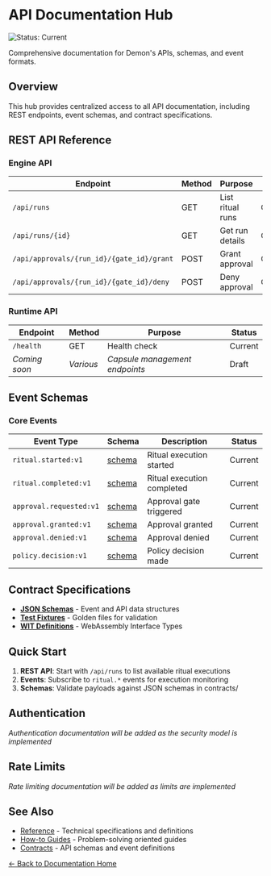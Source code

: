 # API Documentation Hub

![Status: Current](https://img.shields.io/badge/Status-Current-green)

Comprehensive documentation for Demon's APIs, schemas, and event formats.

## Overview

This hub provides centralized access to all API documentation, including REST endpoints, event schemas, and contract specifications.

## REST API Reference

### Engine API
| Endpoint | Method | Purpose | Status |
|----------|--------|---------|--------|
| `/api/runs` | GET | List ritual runs | Current |
| `/api/runs/{id}` | GET | Get run details | Current |
| `/api/approvals/{run_id}/{gate_id}/grant` | POST | Grant approval | Current |
| `/api/approvals/{run_id}/{gate_id}/deny` | POST | Deny approval | Current |

### Runtime API
| Endpoint | Method | Purpose | Status |
|----------|--------|---------|--------|
| `/health` | GET | Health check | Current |
| *Coming soon* | *Various* | *Capsule management endpoints* | Draft |

## Event Schemas

### Core Events
| Event Type | Schema | Description | Status |
|------------|--------|-------------|--------|
| `ritual.started:v1` | [schema](../../contracts/schemas/) | Ritual execution started | Current |
| `ritual.completed:v1` | [schema](../../contracts/schemas/) | Ritual execution completed | Current |
| `approval.requested:v1` | [schema](../../contracts/schemas/) | Approval gate triggered | Current |
| `approval.granted:v1` | [schema](../../contracts/schemas/) | Approval granted | Current |
| `approval.denied:v1` | [schema](../../contracts/schemas/) | Approval denied | Current |
| `policy.decision:v1` | [schema](../../contracts/schemas/) | Policy decision made | Current |

## Contract Specifications

- **[JSON Schemas](../../contracts/schemas/)** - Event and API data structures
- **[Test Fixtures](../../contracts/fixtures/)** - Golden files for validation
- **[WIT Definitions](../../contracts/wit/)** - WebAssembly Interface Types

## Quick Start

1. **REST API**: Start with `/api/runs` to list available ritual executions
2. **Events**: Subscribe to `ritual.*` events for execution monitoring
3. **Schemas**: Validate payloads against JSON schemas in contracts/

## Authentication

*Authentication documentation will be added as the security model is implemented*

## Rate Limits

*Rate limiting documentation will be added as limits are implemented*

## See Also

- [Reference](../reference/) - Technical specifications and definitions
- [How-to Guides](../how-to-guides/) - Problem-solving oriented guides
- [Contracts](../../contracts/) - API schemas and event definitions

[← Back to Documentation Home](../README.md)